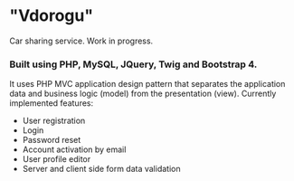 # "Vdorogu"
Car sharing service.
Work in progress.
### Built using PHP, MySQL, JQuery, Twig and Bootstrap 4.
It uses PHP MVC application design pattern that separates the application data and business logic (model) from the presentation (view).
Currently implemented features:
- User registration
- Login
- Password reset
- Account activation by email
- User profile editor
- Server and client side form data validation
